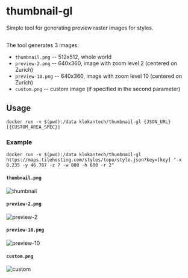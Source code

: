 # thumbnail-gl

Simple tool for generating preview raster images for styles.

##
The tool generates 3 images:
- `thumbnail.png` -- 512x512, whole world
- `preview-2.png` -- 640x360, image with zoom level 2 (centered on Zurich)
- `preview-10.png` -- 640x360, image with zoom level 10 (centered on Zurich)
- `custom.png` -- custom image (if specified in the second parameter)

## Usage

`docker run -v $(pwd):/data klokantech/thumbnail-gl {JSON_URL} [{CUSTOM_AREA_SPEC}]`

### Example

`docker run -v $(pwd):/data klokantech/thumbnail-gl https://maps.tilehosting.com/styles/topo/style.json?key=[key] "-x 8.235 -y 46.787 -z 7 -w 800 -h 600 -r 2"`

#### `thumbnail.png`

![thumbnail](https://user-images.githubusercontent.com/707817/35004059-180bb35a-faef-11e7-8c9b-6f1e83e7b0fe.png)

#### `preview-2.png`

![preview-2](https://user-images.githubusercontent.com/707817/35004061-19574daa-faef-11e7-876b-eae05bf5eb50.png)

#### `preview-10.png`

![preview-10](https://user-images.githubusercontent.com/707817/35004065-1b3b605c-faef-11e7-93cd-4b4911a0578a.png)

#### `custom.png`

![custom](https://user-images.githubusercontent.com/707817/35003898-9916e510-faee-11e7-9058-c705c7bd129a.png)
